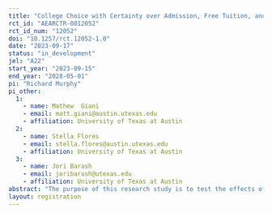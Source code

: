 ```yaml
---
title: "College Choice with Certainty over Admission, Free Tuition, and Housing"
rct_id: "AEARCTR-0012052"
rct_id_num: "12052"
doi: "10.1257/rct.12052-1.0"
date: "2023-09-17"
status: "in_development"
jel: "A22"
start_year: "2023-09-15"
end_year: "2028-05-01"
pi: "Richard Murphy"
pi_other:
  1:
    - name: Mathew  Giani
    - email: matt.giani@austin.utexas.edu
    - affiliation: University of Texas at Austin
  2:
    - name: Stella Flores
    - email: stella.flores@austin.utexas.edu
    - affiliation: University of Texas at Austin
  3:
    - name: Jori Barash
    - email: joribarash@utexas.edu
    - affiliation: University of Texas at Austin
abstract: "The purpose of this research study is to test the effects of three “certainties” on college application, enrollment, and persistence among high-ability, low-income students. The intervention involves randomized access to informational materials that jointly provide certainty about admissions, tuition, and housing. All treated students are guaranteed that, for four years, financial aid will cover tuition costs, they will have a place in on-campus housing, and they will receive a $1,800 subsidy toward housing. Moreover, all students in the top 6% of their graduating cohort are guaranteed admission. This intervention builds on Dynarki et al. (2021), which provided certainty about tuition to Michigan students. This study includes Texas students who are in the Top 10% of their 12th-grade cohort and are eligible for the Free and Reduced-Price Lunch program."
layout: registration
---
```


